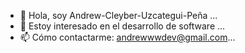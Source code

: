 - 👋 Hola, soy Andrew-Cleyber-Uzcategui-Peña ...
- 👀 Estoy interesado en el desarrollo de software ...
- 📫 Cómo contactarme: andrewwwdev@gmail.com...


